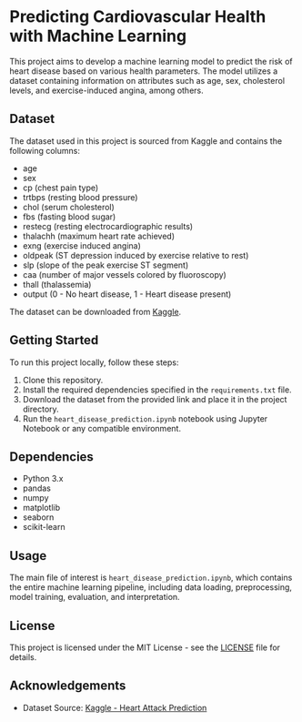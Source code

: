 # Predicting Cardiovascular Health with Machine Learning

This project aims to develop a machine learning model to predict the risk of heart disease based on various health parameters. The model utilizes a dataset containing information on attributes such as age, sex, cholesterol levels, and exercise-induced angina, among others.

## Dataset

The dataset used in this project is sourced from Kaggle and contains the following columns:

- age
- sex
- cp (chest pain type)
- trtbps (resting blood pressure)
- chol (serum cholesterol)
- fbs (fasting blood sugar)
- restecg (resting electrocardiographic results)
- thalachh (maximum heart rate achieved)
- exng (exercise induced angina)
- oldpeak (ST depression induced by exercise relative to rest)
- slp (slope of the peak exercise ST segment)
- caa (number of major vessels colored by fluoroscopy)
- thall (thalassemia)
- output (0 - No heart disease, 1 - Heart disease present)

The dataset can be downloaded from [Kaggle](https://www.kaggle.com/datasets/suryaabd/heartattack-prediction-using-svmclassifer/data).

## Getting Started

To run this project locally, follow these steps:

1. Clone this repository.
2. Install the required dependencies specified in the `requirements.txt` file.
3. Download the dataset from the provided link and place it in the project directory.
4. Run the `heart_disease_prediction.ipynb` notebook using Jupyter Notebook or any compatible environment.

## Dependencies

- Python 3.x
- pandas
- numpy
- matplotlib
- seaborn
- scikit-learn

## Usage

The main file of interest is `heart_disease_prediction.ipynb`, which contains the entire machine learning pipeline, including data loading, preprocessing, model training, evaluation, and interpretation.

## License

This project is licensed under the MIT License - see the [LICENSE](LICENSE) file for details.

## Acknowledgements

- Dataset Source: [Kaggle - Heart Attack Prediction](https://www.kaggle.com/datasets/suryaabd/heartattack-prediction-using-svmclassifer/data)

